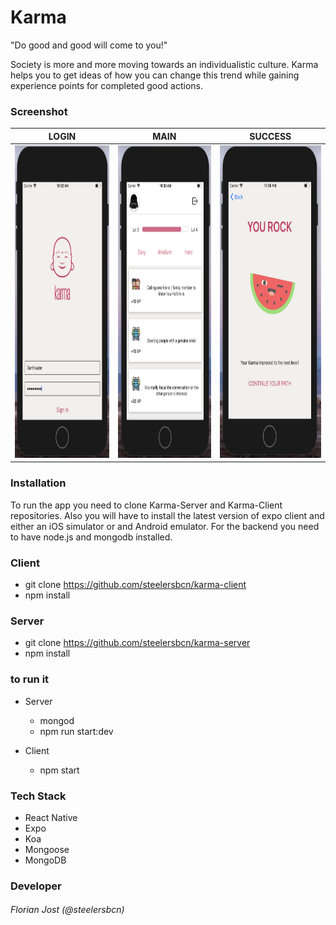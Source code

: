 # Karma

"Do good and good will come to you!"

Society is more and more moving towards an individualistic culture. Karma helps you to get ideas of how you can change this trend while gaining experience points for completed good actions.

### Screenshot

 LOGIN | MAIN | SUCCESS
| ------------- | ------------- | ------------- |
| <img src='./screenshots/Login.png' alt='login' width="250" height="500"> | <img src='./screenshots/Main.png' alt='login' width="250" height="500"> | <img src='./screenshots/Success.png' alt='login' width="250" height="500">

   

### Installation
To run the app you need to clone Karma-Server and Karma-Client repositories. Also you will have to install the latest version of expo client and either an iOS simulator or and Android emulator. For the backend you need to have node.js and mongodb installed.

### Client
* git clone https://github.com/steelersbcn/karma-client
* npm install

### Server
* git clone https://github.com/steelersbcn/karma-server
* npm install

### to run it
* Server
   * mongod
   * npm run start:dev
   
* Client
   * npm start

### Tech Stack
* React Native
* Expo
* Koa
* Mongoose
* MongoDB

### Developer
###### Florian Jost (@steelersbcn)
